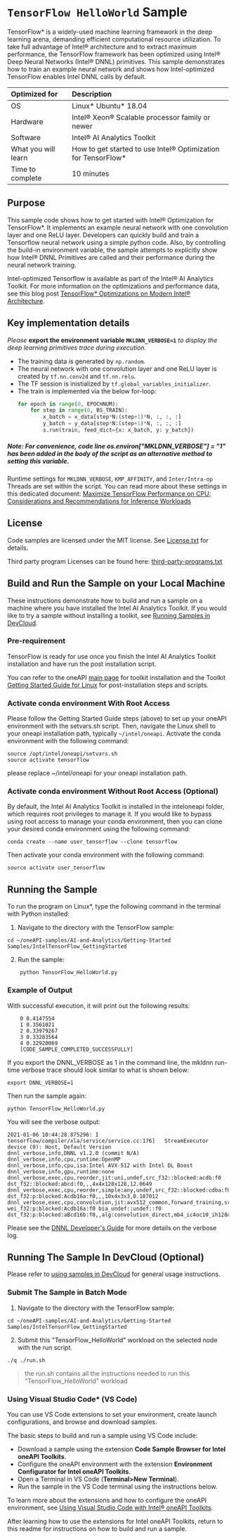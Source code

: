 ﻿# `TensorFlow HelloWorld` Sample
TensorFlow* is a widely-used machine learning framework in the deep learning arena, demanding efficient computational resource utilization. To take full advantage of Intel® architecture and to extract maximum performance, the TensorFlow framework has been optimized using Intel® Deep Neural Networks (Intel® DNNL) primitives. This sample demonstrates how to train an example neural network and shows how Intel-optimized TensorFlow enables Intel DNNL calls by default.

| Optimized for                       | Description
|:---                               |:---
| OS                                | Linux* Ubuntu* 18.04
| Hardware                          | Intel® Xeon® Scalable processor family or newer
| Software                          | Intel® AI Analytics Toolkit
| What you will learn               | How to get started to use Intel® Optimization for TensorFlow*
| Time to complete                  | 10 minutes

## Purpose
This sample code shows how to get started with Intel® Optimization for TensorFlow*. It implements an example neural network with one convolution layer and one ReLU layer. Developers can quickly build and train a Tensorflow neural network using a simple python code. Also, by controlling the build-in environment variable, the sample attempts to explicitly show how Intel® DNNL Primitives are called and their performance during the neural network training.

Intel-optimized Tensorflow is available as part of the Intel® AI Analytics Toolkit. For more information on the optimizations and performance data, see this blog post [TensorFlow* Optimizations on Modern Intel® Architecture](https://software.intel.com/content/www/us/en/develop/articles/tensorflow-optimizations-on-modern-intel-architecture.html).

## Key implementation details
*Please* **export the environment variable `MKLDNN_VERBOSE=1`** *to display the deep learning primitives trace during execution.*

 - The training data is generated by `np.random`.
 - The neural network with one convolution layer and one ReLU layer is created by `tf.nn.conv2d` and `tf.nn.relu`.
 - The TF session is inistialized by `tf.global_variables_initializer`.
 - The train is implemented via the below for-loop:
    ```python
    for epoch in range(0, EPOCHNUM):
        for step in range(0, BS_TRAIN):
            x_batch = x_data[step*N:(step+1)*N, :, :, :]
            y_batch = y_data[step*N:(step+1)*N, :, :, :]
            s.run(train, feed_dict={x: x_batch, y: y_batch})
    ```

##### Note: For convenience, code line os.environ["MKLDNN_VERBOSE"] = "1" has been added in the body of the script as an alternative method to setting this variable.

Runtime settings for `MKLDNN_VERBOSE`, `KMP_AFFINITY`, and `Inter/Intra-op` Threads are set within the script. You can read more about these settings in this dedicated document: [Maximize TensorFlow Performance on CPU: Considerations and Recommendations for Inference Workloads](https://software.intel.com/en-us/articles/maximize-tensorflow-performance-on-cpu-considerations-and-recommendations-for-inference)

## License
Code samples are licensed under the MIT license. See
[License.txt](https://github.com/oneapi-src/oneAPI-samples/blob/master/License.txt) for details.

Third party program Licenses can be found here: [third-party-programs.txt](https://github.com/oneapi-src/oneAPI-samples/blob/master/third-party-programs.txt)

## Build and Run the Sample on your Local Machine

These instructions demonstrate how to build and run a sample on a machine where you have installed the Intel AI Analytics Toolkit. If you would like to try a sample without installing a toolkit, see [Running Samples in DevCloud](#running-samples-in-devcloud).

### Pre-requirement

TensorFlow is ready for use once you finish the Intel AI Analytics Toolkit installation and have run the post installation script.

You can refer to the oneAPI [main page](https://software.intel.com/en-us/oneapi) for toolkit installation and the Toolkit [Getting Started Guide for Linux](https://software.intel.com/en-us/get-started-with-intel-oneapi-linux-get-started-with-the-intel-ai-analytics-toolkit) for post-installation steps and scripts.

### Activate conda environment With Root Access

Please follow the Getting Started Guide steps (above) to set up your oneAPI environment with the setvars.sh script. Then, navigate the Linux shell to your oneapi installation path, typically `~/intel/oneapi`. Activate the conda environment with the following command:

```
source /opt/intel/oneapi/setvars.sh
source activate tensorflow
```

please replace ~/intel/oneapi for your oneapi installation path.

### Activate conda environment Without Root Access (Optional)

By default, the Intel AI Analytics Toolkit is installed in the inteloneapi folder, which requires root privileges to manage it. If you would like to bypass using root access to manage your conda environment, then you can clone your desired conda environment using the following command:

```
conda create --name user_tensorflow --clone tensorflow
```

Then activate your conda environment with the following command:

```
source activate user_tensorflow
```

## Running the Sample

To run the program on Linux*, type the following command in the terminal with Python installed:

1. Navigate to the directory with the TensorFlow sample:

```
cd ~/oneAPI-samples/AI-and-Analytics/Getting-Started Samples/IntelTensorFlow_GettingStarted
```
2. Run the sample:

```
    python TensorFlow_HelloWorld.py
```
### Example of Output
With successful execution, it will print out the following results:

```
    0 0.4147554
    1 0.3561021
    2 0.33979267
    3 0.33283564
    4 0.32920069
    [CODE_SAMPLE_COMPLETED_SUCCESSFULLY]
```

If you export the DNNL_VERBOSE as 1 in the command line, the mkldnn run-time verbose trace should look similar to what is shown below:
```
export DNNL_VERBOSE=1
```
Then run the sample again:
```
python TensorFlow_HelloWorld.py
```
You will see the verbose output:
```
2021-01-06 10:44:28.875296: I tensorflow/compiler/xla/service/service.cc:176]   StreamExecutor device (0): Host, Default Version
dnnl_verbose,info,DNNL v1.2.0 (commit N/A)
dnnl_verbose,info,cpu,runtime:OpenMP
dnnl_verbose,info,cpu,isa:Intel AVX-512 with Intel DL Boost
dnnl_verbose,info,gpu,runtime:none
dnnl_verbose,exec,cpu,reorder,jit:uni,undef,src_f32::blocked:acdb:f0 dst_f32::blocked:abcd:f0,,,4x4x128x128,12.0649
dnnl_verbose,exec,cpu,reorder,simple:any,undef,src_f32::blocked:cdba:f0 dst_f32:p:blocked:Acdb16a:f0,,,10x4x3x3,0.187012
dnnl_verbose,exec,cpu,convolution,jit:avx512_common,forward_training,src_f32::blocked:abcd:f0 wei_f32:p:blocked:Acdb16a:f0 bia_undef::undef::f0 dst_f32:p:blocked:aBcd16b:f0,,alg:convolution_direct,mb4_ic4oc10_ih128oh128kh3sh1dh0ph1_iw128ow128kw3sw1dw0pw1,0.266113
```
Please see the [DNNL Developer's Guide](https://intel.github.io/mkl-dnn/dev_guide_verbose.html) for more details on the verbose log.

## Running The Sample In DevCloud (Optional)

Please refer to [using samples in DevCloud](https://github.com/intel-ai-tce/oneAPI-samples/blob/devcloud/AI-and-Analytics/README.md#using-samples-in-intel-oneapi-devcloud) for general usage instructions.

### Submit The Sample in Batch Mode

1.	Navigate to the directory with the TensorFlow sample:
```
cd ~/oneAPI-samples/AI-and-Analytics/Getting-Started Samples/IntelTensorFlow_GettingStarted
```
2. Submit this "TensorFlow_HelloWorld" workload on the selected node with the run script.
```
./q ./run.sh
```
> the run.sh contains all the instructions needed to run this "TensorFlow_HelloWorld" workload

### Using Visual Studio Code*  (VS Code)

You can use VS Code extensions to set your environment, create launch configurations,
and browse and download samples.

The basic steps to build and run a sample using VS Code include:
 - Download a sample using the extension **Code Sample Browser for Intel oneAPI Toolkits**.
 - Configure the oneAPI environment with the extension **Environment Configurator for Intel oneAPI Toolkits**.
 - Open a Terminal in VS Code (**Terminal>New Terminal**).
 - Run the sample in the VS Code terminal using the instructions below.

To learn more about the extensions and how to configure the oneAPI environment, see
[Using Visual Studio Code with Intel® oneAPI Toolkits](https://software.intel.com/content/www/us/en/develop/documentation/using-vs-code-with-intel-oneapi/top.html).

After learning how to use the extensions for Intel oneAPI Toolkits, return to this readme for instructions on how to build and run a sample.



